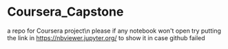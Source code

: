 # Coursera_Capstone
a repo for Coursera project\n
please if any notebook won't open try putting the link in https://nbviewer.jupyter.org/
to show it in case github failed
